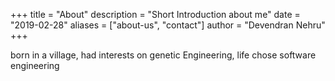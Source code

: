 +++
title = "About"
description = "Short Introduction about me"
date = "2019-02-28"
aliases = ["about-us", "contact"]
author = "Devendran Nehru"
+++

born in a village, had interests on genetic Engineering, life chose software engineering

